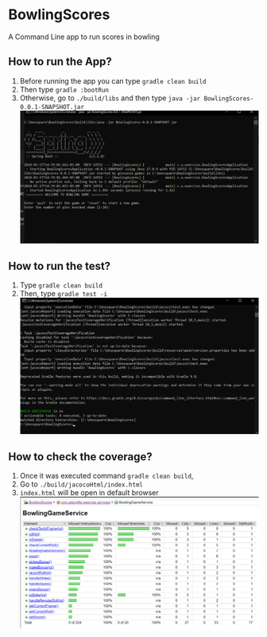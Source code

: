 # BowlingScores
A Command Line app to run scores in bowling


## How to run the App?
1. Before running the app you can type `gradle clean build`
2. Then type `gradle :bootRun`
3. Otherwise, go to `./build/libs` and then type `java -jar BowlingScores-0.0.1-SNAPSHOT.jar`
![img.png](img.png)

## How to run the test?
1. Type `gradle clean build`
2. Then, type `gradle test -i`
![img_1.png](img_1.png)

## How to check the coverage?
1. Once it was executed command `gradle clean build`, 
2. Go to `./build/jacocoHtml/index.html`
3. `index.html` will be open in default browser
![img_2.png](img_2.png)